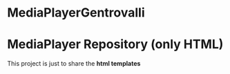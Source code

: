 # MediaPlayerGentrovalli

MediaPlayer Repository (only HTML)
========================

This project is just to share the **html templates**



